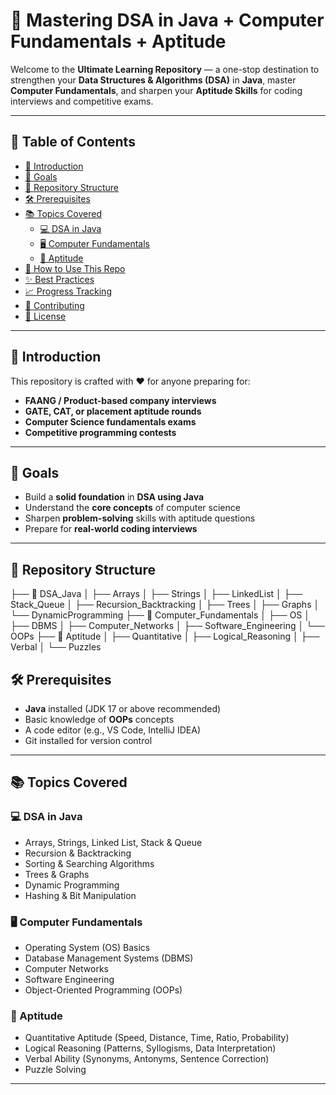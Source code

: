 # 🚀 Mastering DSA in Java + Computer Fundamentals + Aptitude

Welcome to the **Ultimate Learning Repository** — a one-stop destination to strengthen your **Data Structures & Algorithms (DSA)** in **Java**, master **Computer Fundamentals**, and sharpen your **Aptitude Skills** for coding interviews and competitive exams.

---

## 📌 Table of Contents
- [📖 Introduction](#-introduction)
- [🎯 Goals](#-goals)
- [📂 Repository Structure](#-repository-structure)
- [🛠 Prerequisites](#-prerequisites)
- [📚 Topics Covered](#-topics-covered)
  - [💻 DSA in Java](#-dsa-in-java)
  - [🖥 Computer Fundamentals](#-computer-fundamentals)
  - [🧠 Aptitude](#-aptitude)
- [🚦 How to Use This Repo](#-how-to-use-this-repo)
- [✨ Best Practices](#-best-practices)
- [📈 Progress Tracking](#-progress-tracking)
- [🤝 Contributing](#-contributing)
- [📜 License](#-license)

---

## 📖 Introduction
This repository is crafted with ❤️ for anyone preparing for:
- **FAANG / Product-based company interviews**
- **GATE, CAT, or placement aptitude rounds**
- **Computer Science fundamentals exams**
- **Competitive programming contests**

---

## 🎯 Goals
- Build a **solid foundation** in **DSA using Java**
- Understand the **core concepts** of computer science
- Sharpen **problem-solving** skills with aptitude questions
- Prepare for **real-world coding interviews**

---

## 📂 Repository Structure

├── 📁 DSA_Java
│ ├── Arrays
│ ├── Strings
│ ├── LinkedList
│ ├── Stack_Queue
│ ├── Recursion_Backtracking
│ ├── Trees
│ ├── Graphs
│ └── DynamicProgramming
├── 📁 Computer_Fundamentals
│ ├── OS
│ ├── DBMS
│ ├── Computer_Networks
│ ├── Software_Engineering
│ └── OOPs
├── 📁 Aptitude
│ ├── Quantitative
│ ├── Logical_Reasoning
│ ├── Verbal
│ └── Puzzles



## 🛠 Prerequisites
- **Java** installed (JDK 17 or above recommended)
- Basic knowledge of **OOPs** concepts
- A code editor (e.g., VS Code, IntelliJ IDEA)
- Git installed for version control

---

## 📚 Topics Covered

### 💻 DSA in Java
- Arrays, Strings, Linked List, Stack & Queue
- Recursion & Backtracking
- Sorting & Searching Algorithms
- Trees & Graphs
- Dynamic Programming
- Hashing & Bit Manipulation

### 🖥 Computer Fundamentals
- Operating System (OS) Basics
- Database Management Systems (DBMS)
- Computer Networks
- Software Engineering
- Object-Oriented Programming (OOPs)

### 🧠 Aptitude
- Quantitative Aptitude (Speed, Distance, Time, Ratio, Probability)
- Logical Reasoning (Patterns, Syllogisms, Data Interpretation)
- Verbal Ability (Synonyms, Antonyms, Sentence Correction)
- Puzzle Solving

---
